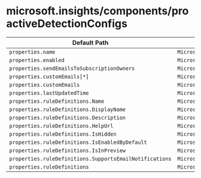 # microsoft.insights/components/proactiveDetectionConfigs

| Default Path | Alias |
|---|---|
| `properties.name` | `Microsoft.Insights/Components/ProactiveDetectionConfigs/Name` |
| `properties.enabled` | `Microsoft.Insights/Components/ProactiveDetectionConfigs/Enabled` |
| `properties.sendEmailsToSubscriptionOwners` | `Microsoft.Insights/Components/ProactiveDetectionConfigs/SendEmailsToSubscriptionOwners` |
| `properties.customEmails[*]` | `Microsoft.Insights/Components/ProactiveDetectionConfigs/CustomEmails[*]` |
| `properties.customEmails` | `Microsoft.Insights/Components/ProactiveDetectionConfigs/CustomEmails` |
| `properties.lastUpdatedTime` | `Microsoft.Insights/Components/ProactiveDetectionConfigs/LastUpdatedTime` |
| `properties.ruleDefinitions.Name` | `Microsoft.Insights/Components/ProactiveDetectionConfigs/RuleDefinitions.Name` |
| `properties.ruleDefinitions.DisplayName` | `Microsoft.Insights/Components/ProactiveDetectionConfigs/RuleDefinitions.DisplayName` |
| `properties.ruleDefinitions.Description` | `Microsoft.Insights/Components/ProactiveDetectionConfigs/RuleDefinitions.Description` |
| `properties.ruleDefinitions.HelpUrl` | `Microsoft.Insights/Components/ProactiveDetectionConfigs/RuleDefinitions.HelpUrl` |
| `properties.ruleDefinitions.IsHidden` | `Microsoft.Insights/Components/ProactiveDetectionConfigs/RuleDefinitions.IsHidden` |
| `properties.ruleDefinitions.IsEnabledByDefault` | `Microsoft.Insights/Components/ProactiveDetectionConfigs/RuleDefinitions.IsEnabledByDefault` |
| `properties.ruleDefinitions.IsInPreview` | `Microsoft.Insights/Components/ProactiveDetectionConfigs/RuleDefinitions.IsInPreview` |
| `properties.ruleDefinitions.SupportsEmailNotifications` | `Microsoft.Insights/Components/ProactiveDetectionConfigs/RuleDefinitions.SupportsEmailNotifications` |
| `properties.ruleDefinitions` | `Microsoft.Insights/Components/ProactiveDetectionConfigs/RuleDefinitions` |


